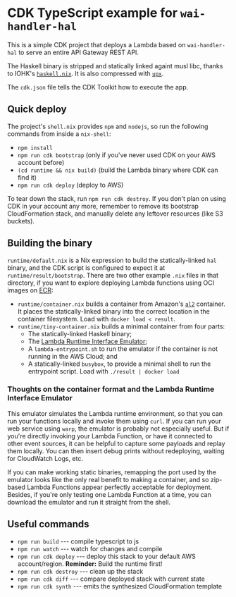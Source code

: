 # CDK TypeScript example for `wai-handler-hal`

This is a simple CDK project that deploys a Lambda based on
`wai-handler-hal` to serve an entire API Gateway REST API.

The Haskell binary is stripped and statically linked againt musl libc,
thanks to IOHK's
[`haskell.nix`](https://github.com/input-output-hk/haskell.nix). It is
also compressed with [`upx`](https://upx.github.io/).

The `cdk.json` file tells the CDK Toolkit how to execute the app.

## Quick deploy

The project's `shell.nix` provides `npm` and `nodejs`, so run the
following commands from inside a `nix-shell`:

* `npm install`
* `npm run cdk bootstrap` (only if you've never used CDK on your AWS
  account before)
* `(cd runtime && nix build)` (build the Lambda binary where CDK can
  find it)
* `npm run cdk deploy` (deploy to AWS)

To tear down the stack, run `npm run cdk destroy`. If you don't plan
on using CDK in your account any more, remember to remove its
bootstrap CloudFormation stack, and manually delete any leftover
resources (like S3 buckets).

## Building the binary

`runtime/default.nix` is a Nix expression to build the
statically-linked `hal` binary, and the CDK script is configured to
expect it at `runtime/result/bootstrap`. There are two other example
`.nix` files in that directory, if you want to explore deploying
Lambda functions using OCI images on
[ECR](https://aws.amazon.com/ecr/):

* `runtime/container.nix` builds a container from Amazon's
  [`al2`](https://hub.docker.com/r/amazon/aws-lambda-provided/tags)
  container. It places the statically-linked binary into the correct
  location in the container filesystem. Load with `docker load <
  result`.
* `runtime/tiny-container.nix` builds a minimal container from four
  parts:
  - The statically-linked Haskell binary;
  - The [Lambda Runtime Interface
    Emulator](https://github.com/aws/aws-lambda-runtime-interface-emulator/);
  - A `lambda-entrypoint.sh` to run the emulator if the container is
    not running in the AWS Cloud; and
  - A statically-linked `busybox`, to provide a minimal shell to run
    the entrypoint script.
  Load with `./result | docker load`

### Thoughts on the container format and the Lambda Runtime Interface Emulator

This emulator simulates the Lambda runtime environment, so that you
can run your functions locally and invoke them using `curl`. If you
can run your web service using `warp`, the emulator is probably not
especially useful. But if you're directly invoking your Lambda
Function, or have it connected to other event sources, it can be
helpful to capture some payloads and replay them locally. You can then
insert debug prints without redeploying, waiting for CloudWatch Logs,
etc.

If you can make working static binaries, remapping the port used by
the emulator looks like the only real benefit to making a container,
and so zip-based Lambda Functions appear perfectly acceptable for
deployment. Besides, if you're only testing one Lambda Function at a
time, you can download the emulator and run it straight from the
shell.

## Useful commands

 * `npm run build` --- compile typescript to js
 * `npm run watch` --- watch for changes and compile
 * `npm run cdk deploy` --- deploy this stack to your default AWS
   account/region. **Reminder:** Build the runtime first!
 * `npm run cdk destroy` --- clean up the stack
 * `npm run cdk diff` --- compare deployed stack with current state
 * `npm run cdk synth` --- emits the synthesized CloudFormation template

